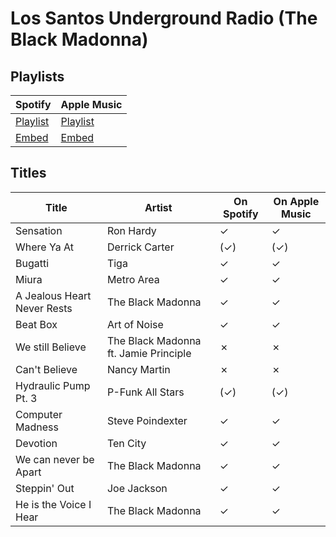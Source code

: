 # Los Santos Underground Radio (The Black Madonna)

## Playlists

| Spotify                                                                 | Apple Music                                                              |
| ----------------------------------------------------------------------- | ------------------------------------------------------------------------ |
| [Playlist](https://open.spotify.com/playlist/0xV4ky4J4vBSC955UPRayE)    | [Playlist](https://itunes.apple.com/de/playlist/pl.u-GMLBt8aoX3E)        |
| [Embed](https://open.spotify.com/embed/playlist/0xV4ky4J4vBSC955UPRayE) | [Embed](https://tools.applemusic.com/embed/v1/playlist/pl.u-GMLBt8aoX3E) |

## Titles

| Title                       | Artist                                | On Spotify | On Apple Music |
| --------------------------- | ------------------------------------- | ---------- | -------------- |
| Sensation                   | Ron Hardy                             | ✓          | ✓
| Where Ya At                 | Derrick Carter                        | (✓)        | (✓)
| Bugatti                     | Tiga                                  | ✓          | ✓
| Miura                       | Metro Area                            | ✓          | ✓
| A Jealous Heart Never Rests | The Black Madonna                     | ✓          | ✓
| Beat Box                    | Art of Noise                          | ✓          | ✓
| We still Believe            | The Black Madonna ft. Jamie Principle | ✗          | ✗
| Can't Believe               | Nancy Martin                          | ✗          | ✗
| Hydraulic Pump Pt. 3        | P-Funk All Stars                      | (✓)        | (✓)
| Computer Madness            | Steve Poindexter                      | ✓          | ✓
| Devotion                    | Ten City                              | ✓          | ✓
| We can never be Apart       | The Black Madonna                     | ✓          | ✓
| Steppin' Out                | Joe Jackson                           | ✓          | ✓
| He is the Voice I Hear      | The Black Madonna                     | ✓          | ✓
